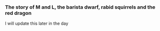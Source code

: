 ### The story of M and L, the barista dwarf, rabid squirrels and the red dragon

I will update this later in the day